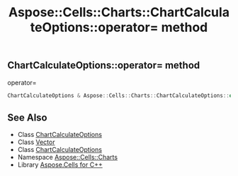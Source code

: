 ﻿---
title: Aspose::Cells::Charts::ChartCalculateOptions::operator= method
linktitle: operator=
second_title: Aspose.Cells for C++ API Reference
description: 'Aspose::Cells::Charts::ChartCalculateOptions::operator= method. operator= in C++.'
type: docs
weight: 300
url: /cpp/aspose.cells.charts/chartcalculateoptions/operator_asm/
---
## ChartCalculateOptions::operator= method


operator=

```cpp
ChartCalculateOptions & Aspose::Cells::Charts::ChartCalculateOptions::operator=(const ChartCalculateOptions &src)
```

## See Also

* Class [ChartCalculateOptions](../)
* Class [Vector](../../../aspose.cells/vector/)
* Class [ChartCalculateOptions](../)
* Namespace [Aspose::Cells::Charts](../../)
* Library [Aspose.Cells for C++](../../../)
